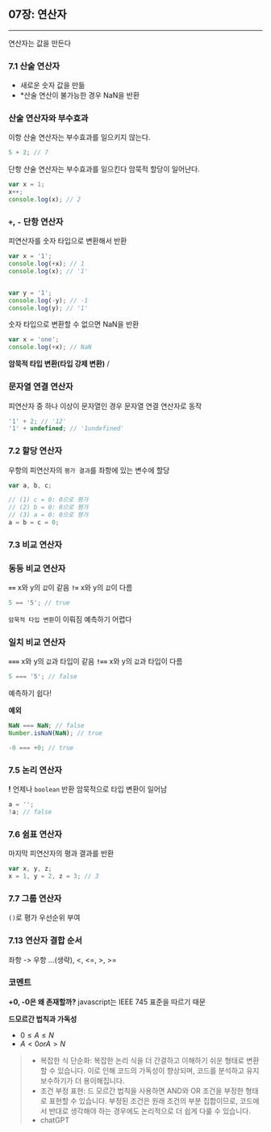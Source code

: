 ## 07장: 연산자
---

연산자는 값을 만든다

### **7.1 산술 연산자**
- 새로운 숫자 값을 만듦
- *산술 연산이 불가능한 경우 NaN을 반환

### 산술 연산자와 부수효과
이항 산술 연산자는 부수효과를 일으키지 않는다.
```javascript
5 + 2; // 7
```

단항 산술 연산자는 부수효과를 일으킨다
암묵적 할당이 일어난다.
```jsx
var x = 1;
x++;
console.log(x); // 2
```

### `+`, `-` 단항 연산자
피연산자를 숫자 타입으로 변환해서 반환
```jsx
var x = '1';
console.log(+x); // 1
console.log(x); // '1'


var y = '1';
console.log(-y); // -1
console.log(y); // '1'
```

숫자 타입으로 변환할 수 없으면 NaN을 반환
```jsx
var x = 'one';
console.log(+x); // NaN
```

**암묵적 타입 변환(타입 강제 변환)**
/

### 문자열 연결 연산자
피연산자 중 하나 이상이 문자열인 경우 문자열 연결 연산자로 동작
```jsx
'1' + 2; // '12'
'1' + undefined; // '1undefined'
```

### **7.2 할당 연산자**
우항의 피연산자의 `평가 결과`를 좌항에 있는 변수에 할당

```jsx
var a, b, c;

// (1) c = 0: 0으로 평가
// (2) b = 0: 0으로 평가
// (3) a = 0: 0으로 평가
a = b = c = 0;
```

### **7.3 비교 연산자**
### 동등 비교 연산자
**`==`**
x와 y의 `값`이 같음
**`!=`**
x와 y의 `값`이 다름

```jsx
5 == '5'; // true
```
`암묵적 타입 변환`이 이뤄짐
예측하기 어렵다

### 일치 비교 연산자 
**`===`**
x와 y의 `값`과 타입이 같음
**`!==`**
x와 y의 `값`과 타입이 다름

```jsx
5 === '5'; // false
```
예측하기 쉽다!

**예외**
```jsx
NaN === NaN; // false
Number.isNaN(NaN); // true

-0 === +0; // true
```

### **7.5 논리 연산자** 
**!** 
언제나 `boolean` 반환
암묵적으로 타입 변환이 일어남
```jsx
a = '';
!a; // false
```

### **7.6 쉼표 연산자** 
마지막 피연산자의 평과 결과를 반환
```jsx
var x, y, z;
x = 1, y = 2, z = 3; // 3
```

### **7.7 그룹 연산자** 
`()`로 평가 우선순위 부여

### **7.13 연산자 결합 순서** 
좌항 -> 우항 ...(생략), <, <=, >, >=


### 코멘트
**+0, -0은 왜 존재할까?**
javascript는 IEEE 745 표준을 따르기 때문

**드모르간 법칙과 가독성**
- $0≤A≤N$
- $A<0 or A>N$
> - 복잡한 식 단순화: 복잡한 논리 식을 더 간결하고 이해하기 쉬운 형태로 변환할 수 있습니다. 이로 인해 코드의 가독성이 향상되며, 코드를 분석하고 유지보수하기가 더 용이해집니다.
> - 조건 부정 표현: 드 모르간 법칙을 사용하면 AND와 OR 조건을 부정한 형태로 표현할 수 있습니다. 부정된 조건은 원래 조건의 부분 집합이므로, 코드에서 반대로 생각해야 하는 경우에도 논리적으로 더 쉽게 다룰 수 있습니다.
> - chatGPT
